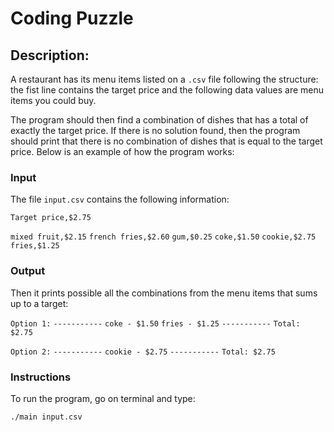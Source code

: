# Coding Puzzle

## Description:

A restaurant has its menu items listed on a `.csv` file following the structure: the fist line contains the target price and the following data values are menu items you could buy. 

The program should then find a combination of dishes that has a total of exactly the target price. If there is no solution found, then the program should print that there is no combination of dishes that is equal to the target price. Below is an example of how the program works:

### Input

The file `input.csv` contains the following information:

`Target price,$2.75`

`mixed fruit,$2.15`
`french fries,$2.60`
`gum,$0.25`
`coke,$1.50`
`cookie,$2.75`
`fries,$1.25`

### Output

Then it prints possible all the combinations from the menu items that sums up to a target:

`Option 1:`
`-----------`
`coke - $1.50`
`fries - $1.25`
`-----------`
`Total: $2.75`

`Option 2:`
`-----------`
`cookie - $2.75`
`-----------`
`Total: $2.75`

### Instructions

To run the program, go on terminal and type:

`./main input.csv`
